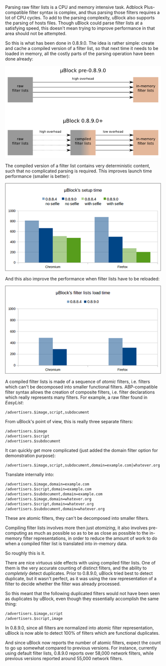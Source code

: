 Parsing raw filter lists is a CPU and memory intensive task. Adblock Plus-compatible filter syntax is complex, and thus parsing those filters requires a lot of CPU cycles. To add to the parsing complexity, uBlock also supports the parsing of hosts files. Though uBlock could parse filter lists at a satisfying speed, this doesn't mean trying to improve performance in that area should not be attempted.

So this is what has been done in 0.8.9.0. The idea is rather simple: create and cache a compiled version of a filter list, so that next time it needs to be loaded in memory, all the costly parts of the parsing operation have been done already:

![Figure 1](https://raw.githubusercontent.com/gorhill/uBlock/master/doc/benchmarks/setup-performance-internals.png)

The compiled version of a filter list contains very deterministic content, such that no complicated parsing is required. This improves launch time performance (smaller is better):

![Figure 2](https://raw.githubusercontent.com/gorhill/uBlock/master/doc/benchmarks/setup-performance-0.8.9.0.png)

And this also improve the performance when filter lists have to be reloaded:

![Figure 3](https://raw.githubusercontent.com/gorhill/uBlock/master/doc/benchmarks/filters-load-performance-0.8.9.0.png)

A compiled filter lists is made of a sequence of _atomic_ filters, i.e. filters which can't be decomposed into smaller functional filters. ABP-compatible filter syntax allows the creation of composite filters, i.e. filter declarations which really represents many filters. For example, a raw filter found in _EasyList_:

    /advertisers.$image,script,subdocument

From uBlock's point of view, this is really three separate filters:

    /advertisers.$image
    /advertisers.$script
    /advertisers.$subdocument

It can quickly get more complicated (just added the domain filter option for demonstration purpose):

    /advertisers.$image,script,subdocument,domain=example.com|whatever.org

Translate internally into:

    /advertisers.$image,domain=example.com
    /advertisers.$script,domain=example.com
    /advertisers.$subdocument,domain=example.com
    /advertisers.$image,domain=whatever.org
    /advertisers.$script,domain=whatever.org
    /advertisers.$subdocument,domain=whatever.org

These are atomic filters, they can't be decomposed into smaller filters.

Compiling filter lists involves more then just _atomizing_, it also involves pre-computing as much as possible so as to be as close as possible to the in-memory filter representations, in order to reduce the amount of work to do when a compiled filter list is translated into in-memory data.

So roughly this is it.

There are nice virtuous side effects with using compiled filter lists. One of them is the very accurate counting of distinct filters, and the ability to _completely_ detect duplicates. Prior to 0.8.9.0, uBlock tried best to detect duplicate, but it wasn't perfect, as it was using the raw representation of a filter to decide whether the filter was already processed.

So this meant that the following duplicated filters would not have been seen as duplicates by uBlock, even though they essentially accomplish the same thing:

    /advertisers.$image,script
    /advertisers.$script,image

In 0.8.9.0, since all filters are normalized into atomic filter representation, uBlock is now able to detect 100% of filters which are functional duplicates.

And since uBlock now reports the number of atomic filters, expect the count to go up somewhat compared to previous versions. For instance, currently using default filter lists, 0.8.9.0 reports over 58,000 network filters, while previous versions reported around 55,000 network filters.